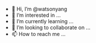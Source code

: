 - 👋 Hi, I’m @watsonyang
- 👀 I’m interested in ...
- 🌱 I’m currently learning ...
- 💞️ I’m looking to collaborate on ...
- 📫 How to reach me ...

<!---
watsonyang/watsonyang is a ✨ special ✨ repository because its `README.md` (this file) appears on your GitHub profile.
You can click the Preview link to take a look at your changes.
--->
